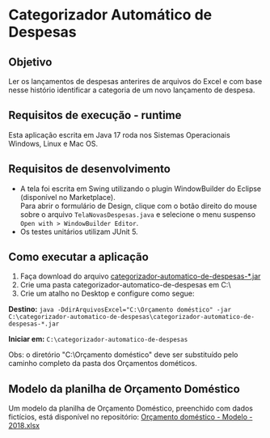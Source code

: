 # Categorizador Automático de Despesas
## Objetivo
Ler os lançamentos de despesas anterires de arquivos do Excel e com base nesse histório identificar a categoria de um novo lançamento de despesa.
## Requisitos de execução - runtime
Esta aplicação escrita em Java 17 roda nos Sistemas Operacionais Windows, Linux e Mac OS.
## Requisitos de desenvolvimento
- A tela foi escrita em Swing utilizando o plugin WindowBuilder do Eclipse (disponível no Marketplace).  
  Para abrir o formulário de Design, clique com o botão direito do mouse sobre o arquivo `TelaNovasDespesas.java` e selecione o menu suspenso `Open with > WindowBuilder Editor`.
- Os testes unitários utilizam JUnit 5.

## Como executar a aplicação
1. Faça download do arquivo [categorizador-automatico-de-despesas-*.jar](../../releases/latest)
2. Crie uma pasta categorizador-automatico-de-despesas em C:\
3. Crie um atalho no Desktop e configure como segue:

**Destino:** `java -DdirArquivosExcel="C:\Orçamento doméstico" -jar C:\categorizador-automatico-de-despesas\categorizador-automatico-de-despesas-*.jar`

**Iniciar em:** `C:\categorizador-automatico-de-despesas`

Obs: o diretório "C:\Orçamento doméstico" deve ser substituído pelo caminho completo da pasta dos Orçamentos dométicos.

## Modelo da planilha de Orçamento Doméstico
Um modelo da planilha de Orçamento Doméstico, preenchido com dados fictícios, está disponível no repositório: [Orçamento doméstico - Modelo - 2018.xlsx](/Or%C3%A7amento%20dom%C3%A9stico%20-%20Modelo%20-%202018.xlsx)